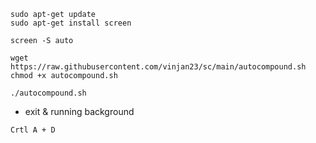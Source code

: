 ```
sudo apt-get update
sudo apt-get install screen
```
```
screen -S auto
```

```
wget https://raw.githubusercontent.com/vinjan23/sc/main/autocompound.sh
chmod +x autocompound.sh
```

```
./autocompound.sh
```
- exit & running background
  
`Crtl A + D`
